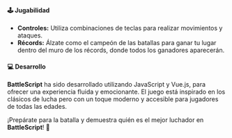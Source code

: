 #### 🕹️ Jugabilidad
- **Controles:** Utiliza combinaciones de teclas para realizar movimientos y ataques.
- **Récords:** Álzate como el campeón de las batallas para ganar tu lugar dentro del muro de los récords, donde todos los ganadores aparecerán.

#### 💻 Desarrollo
**BattleScript** ha sido desarrollado utilizando JavaScript y Vue.js, para ofrecer una experiencia fluida y emocionante. El juego está inspirado en los clásicos de lucha pero con un toque moderno y accesible para jugadores de todas las edades.

¡Prepárate para la batalla y demuestra quién es el mejor luchador en **BattleScript**! 🥊